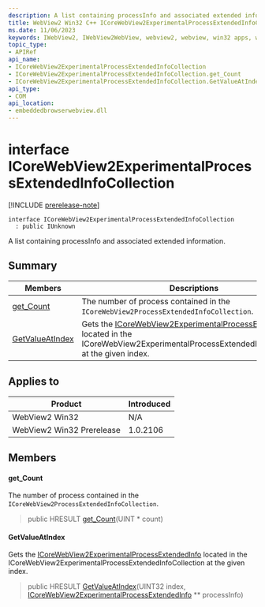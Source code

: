```yaml
---
description: A list containing processInfo and associated extended information.
title: WebView2 Win32 C++ ICoreWebView2ExperimentalProcessExtendedInfoCollection
ms.date: 11/06/2023
keywords: IWebView2, IWebView2WebView, webview2, webview, win32 apps, win32, edge, ICoreWebView2, ICoreWebView2Controller, browser control, edge html, ICoreWebView2ExperimentalProcessExtendedInfoCollection
topic_type: 
- APIRef
api_name:
- ICoreWebView2ExperimentalProcessExtendedInfoCollection
- ICoreWebView2ExperimentalProcessExtendedInfoCollection.get_Count
- ICoreWebView2ExperimentalProcessExtendedInfoCollection.GetValueAtIndex
api_type:
- COM
api_location:
- embeddedbrowserwebview.dll
---
```


# interface ICoreWebView2ExperimentalProcessExtendedInfoCollection

[!INCLUDE [prerelease-note](../includes/prerelease-note.md)]

```
interface ICoreWebView2ExperimentalProcessExtendedInfoCollection
  : public IUnknown
```

A list containing processInfo and associated extended information.

## Summary

 Members                        | Descriptions
--------------------------------|---------------------------------------------
[get_Count](#get_count) | The number of process contained in the `ICoreWebView2ProcessExtendedInfoCollection`.
[GetValueAtIndex](#getvalueatindex) | Gets the [ICoreWebView2ExperimentalProcessExtendedInfo](icorewebview2experimentalprocessextendedinfo.md) located in the ICoreWebView2ExperimentalProcessExtendedInfoCollection at the given index.

## Applies to

Product                         | Introduced
--------------------------------|---------------------------------------------
WebView2 Win32            |    N/A
WebView2 Win32 Prerelease |    1.0.2106

## Members

#### get_Count

The number of process contained in the `ICoreWebView2ProcessExtendedInfoCollection`.

> public HRESULT [get_Count](#get_count)(UINT * count)

#### GetValueAtIndex

Gets the [ICoreWebView2ExperimentalProcessExtendedInfo](icorewebview2experimentalprocessextendedinfo.md) located in the ICoreWebView2ExperimentalProcessExtendedInfoCollection at the given index.

> public HRESULT [GetValueAtIndex](#getvalueatindex)(UINT32 index, [ICoreWebView2ExperimentalProcessExtendedInfo](icorewebview2experimentalprocessextendedinfo.md) ** processInfo)

